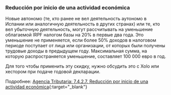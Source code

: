 ### Reducción por inicio de una actividad económica

Новые автономо (те, кто ранее не вел деятельность аутономо в Испании или
аналогичную деятельность в других странах) или те, кто вел
убыточную деятельность, могут рассчитывать на уменьшение облагаемой IRPF
налогом базы на 20% в первые два года. Это уменьшение не
применяется, если более 50% доходов в налоговом периоде поступает от лица или
организации, от которых были получены трудовые доходы в
предыдущем году. Максимальная сумма, на которую распространяется уменьшение,
составляет 100 000 евро в год.

Для того чтобы применить эту скидку, нужно обсудить это с Xolo или хестором
при подаче годовой декларации.

Подробнее: [Agencia Tributaria: 7.4.2.7. Reducción por inicio de una actividad económica](https://sede.agenciatributaria.gob.es/Sede/ayuda/manuales-videos-folletos/manuales-ayuda-presentacion/irpf-2022/7-cumplimentacion-irpf/7_4-rendimientos-actividades-economicas/7_4_2-regimen-estimacion-directa/7_4_2_7-reduccion-inicio-actividad-economica.html){:target="_blank"}
